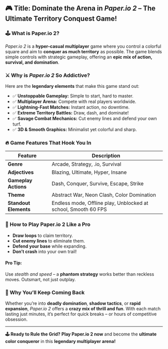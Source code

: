 ## **🎮 Title: Dominate the Arena in *Paper.io 2* – The Ultimate Territory Conquest Game!**

### 🕹️ What is Paper.io 2?

*Paper.io 2* is a **hyper-casual multiplayer** game where you control a colorful square and aim to **conquer as much territory** as possible. The game blends simple controls with strategic gameplay, offering an **epic mix of action, survival, and domination**.

### ⚔️ Why is *Paper.io 2* So Addictive?

Here are the **legendary elements** that make this game stand out:

* ✅ **Unstoppable Gameplay:** Simple to start, hard to master.
* ✅ **Multiplayer Arena:** Compete with real players worldwide.
* ✅ **Lightning-Fast Matches:** Instant action, no downtime.
* ✅ **Extreme Territory Battles:** Draw, dash, and dominate!
* ✅ **Savage Combat Mechanics:** Cut enemy lines and defend your own turf.
* ✅ **3D & Smooth Graphics:** Minimalist yet colorful and sharp.

### 🔥 Game Features That Hook You In

| Feature               | Description                                                    |
| --------------------- | -------------------------------------------------------------- |
| **Genre**             | Arcade, Strategy, .io, Survival                                |
| **Adjectives**        | Blazing, Ultimate, Hyper, Insane                               |
| **Gameplay Actions**  | Dash, Conquer, Survive, Escape, Strike                         |
| **Theme**             | Abstract War, Neon Clash, Color Domination                     |
| **Standout Elements** | Endless mode, Offline play, Unblocked at school, Smooth 60 FPS |

### 🎨 How to Play Paper.io 2 Like a Pro

* **Draw loops** to claim territory.
* **Cut enemy lines** to eliminate them.
* **Defend your base** while expanding.
* **Don’t crash** into your own trail!

#### Pro Tip:

Use *stealth and speed* – a **phantom strategy** works better than reckless moves. Outsmart, not just outplay.

### 🚀 Why You’ll Keep Coming Back

Whether you’re into **deadly domination**, **shadow tactics**, or **rapid expansion**, *Paper.io 2* offers a **crazy mix of thrill and fun**. With each match lasting just minutes, it’s perfect for quick breaks – or hours of competitive obsession.

---

**🕹️ Ready to Rule the Grid?**
**Play Paper.io 2 now** and become the **ultimate color conqueror** in this **legendary multiplayer arena!**
